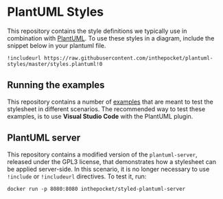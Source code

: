 # PlantUML Styles
This repository contains the style definitions we typically use in combination with [PlantUML](http://plantuml.com/). To use these styles in a diagram,
include the snippet below in your plantuml file.


    !includeurl https://raw.githubusercontent.com/inthepocket/plantuml-styles/master/styles.plantuml!0
 
## Running the examples

This repository contains a number of [examples](https://github.com/inthepocket/plantuml-styles/tree/master/examples) that are meant to test
the stylesheet in different scenarios. The recommended way to test these examples, is to use **Visual Studio Code** with the PlantUML plugin.

## PlantUML server

This repository contains a modified version of the `plantuml-server`, released under the GPL3 license, that demonstrates how a stylesheet
can be applied server-side. In this scenario, it is no longer necessary to use `!include` or `!includeurl` directives. To test it, run:

    docker run -p 8080:8080 inthepocket/styled-plantuml-server

